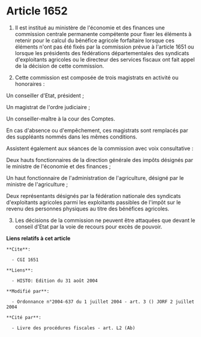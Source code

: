 # Article 1652

1. Il est institué au ministère de l'économie et des finances une commission centrale permanente compétente pour fixer les
éléments à retenir pour le calcul du bénéfice agricole forfaitaire lorsque ces éléments n'ont pas été fixés par la commission
prévue à l'article 1651 ou lorsque les présidents des fédérations départementales des syndicats d'exploitants agricoles ou le
directeur des services fiscaux ont fait appel de la décision de cette commission.

2. Cette commission est composée de trois magistrats en activité ou honoraires :

Un conseiller d'Etat, président ;

Un magistrat de l'ordre judiciaire ;

Un conseiller-maître à la cour des Comptes.

En cas d'absence ou d'empêchement, ces magistrats sont remplacés par des suppléants nommés dans les mêmes conditions.

Assistent également aux séances de la commission avec voix consultative :

Deux hauts fonctionnaires de la direction générale des impôts désignés par le ministre de l'économie et des finances ;

Un haut fonctionnaire de l'administration de l'agriculture, désigné par le ministre de l'agriculture ;

Deux représentants désignés par la fédération nationale des syndicats d'exploitants agricoles parmi les exploitants passibles
de l'impôt sur le revenu des personnes physiques au titre des bénéfices agricoles.

3. Les décisions de la commission ne peuvent être attaquées que devant le conseil d'Etat par la voie de recours pour excès de
pouvoir.

**Liens relatifs à cet article**

	**Cite**:

	  - CGI 1651

	**Liens**:

	  - HISTO: Edition du 31 août 2004

	**Modifié par**:

	  - Ordonnance n°2004-637 du 1 juillet 2004 - art. 3 () JORF 2 juillet 2004

	**Cité par**:

	  - Livre des procédures fiscales - art. L2 (Ab)
